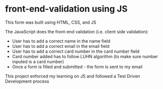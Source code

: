 # front-end-validation using JS

This form was built using HTML, CSS, and JS

The JavaScript does the front-end validation (i.e. client side validation):
- User has to add a correct name in the name field
- User has to add a correct email in the email field
- User has to add a correct card number in the card number field
- Card number added has to follow LUHN algorithm (to make sure number inputed is a card number)
- Once a form is filled and submitted - the form is sent to my email

This project enforced my learning on JS and followed a Test Driven Development process

